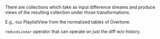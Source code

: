 There are collections which take as input difference streams and produce views of the resulting collection under those transformations.

E.g., our PlaylistView from the normalized tables of Overtone.

`reduceLinear` operator that can operate on just the diff w/o history.